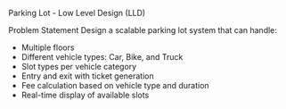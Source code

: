 Parking Lot - Low Level Design (LLD)

Problem Statement
Design a scalable parking lot system that can handle:
- Multiple floors
- Different vehicle types: Car, Bike, and Truck
- Slot types per vehicle category
- Entry and exit with ticket generation
- Fee calculation based on vehicle type and duration
- Real-time display of available slots

